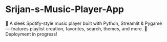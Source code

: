 # Srijan-s-Music-Player-App
🎵 A sleek Spotify-style music player built with Python, Streamlit &amp; Pygame — features playlist creation, favorites, search, themes, and more. 🚧 Deployment in progress!
